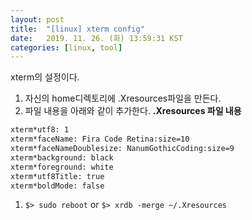 ```yaml
---
layout: post
title:  "[linux] xterm config"
date:   2019. 11. 26. (화) 13:59:31 KST
categories: [linux, tool]
---
```


xterm의 설정이다. 

1. 자신의 home디렉토리에 .Xresources파일을 만든다.
1. 파일 내용을 아래와 같이 추가한다.
**.Xresources 파일 내용**
```bash
xterm*utf8: 1
xterm*faceName: Fira Code Retina:size=10
xterm*faceNameDoublesize: NanumGothicCoding:size=9
xterm*background: black
xterm*foreground: white
xterm*utf8Title: true
xterm*boldMode: false
```
1. `$> sudo reboot` or `$> xrdb -merge ~/.Xresources`

